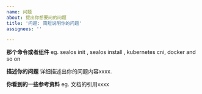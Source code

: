 ```yaml
---
name: 问题
about: 提出你想要问的问题
title: '问题: 简短说明你的问题'
assignees: ''

---
```


**那个命令或者组件**
eg. sealos init , sealos install , kubernetes cni, docker  and so on 

**描述你的问题**
详细描述出你的问题内容xxxx.

**你看到的一些参考资料**
eg. 文档的引用xxxx

